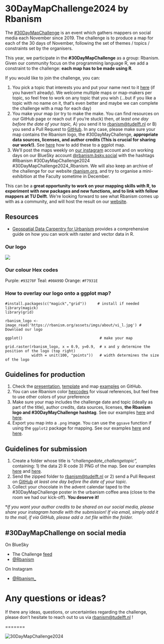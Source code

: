 # 30DayMapChallenge2024 by Rbanism

The [#30DayMapChallenge](https://30daymapchallenge.com/) is an event which gathers mappers on social media each November since 2019. The challenge is to produce a map for each of the 30 days of November, following the set of themes / topics / constraints set by the organisers. 

This year, we participate in the **#30DayMapChallenge** as a group: Rbanism. Given our community focus on the programming language R, we add a constraint to the challenge: **each map has to be made using R**. 

If you would like to join the challenge, you can:
1. You pick a topic that interests you and put your name next to it [here](https://docs.google.com/spreadsheets/d/1YEGjTCaki1-eSwPiO6DEi5-kWVbGZF_MznGGCCHTlis/edit?usp=sharing) (if you haven’t already). We welcome multiple maps or map-makers per topic, so feel free to work on any topic that you wish (…but if you like a topic with no name on it, that’s even better and maybe we can complete the challenge with a map for each day)
2. You make your map (or try to make the make. You can find resources on our GitHub page or reach out if you’re stuck) then, *at least one day before the date of your topic,* A) you send it to [rbanism@tudelft.nl](mailto:rbanism@tudelft.nl) or B) you send a Pull Request to [GitHub](https://github.com/Rbanism/30DayMapChallenge2024). In any case, please make sure your map contains the Rbanism logo, the #30DayMayChallenge, **appropriate data sources, licenses, and author credits (This is crucial for sharing our work!).** See [here](https://github.com/Rbanism/30DayMapChallenge2024?tab=readme-ov-file#how-to-overlay-our-logo-onto-a-ggplot-map) how to add these to a ggplot map.
3. We’ll post the maps weekly on [our instagram](https://www.instagram.com/rbanism_?utm_source=ig_web_button_share_sheet&igsh=ZDNlZDc0MzIxNw==) account and on working days on our BlueSky account [@rbanism.bsky.social](https://bsky.app/profile/rbanism.bsky.social) with the hashtags #Rbanism #30DayMapChallenge2024 #30DayMapChallenge2024_Rbanism. We will also keep an archive of the challenge for our website [rbanism.org](http://rbanism.org), and try to organise a mini-exhibition at the Faculty sometime in December.

This can be a **great opportunity to work on your mapping skills with R, to experiment with new packages and new functions, and to link with fellow mappers at TU Delft**. We're looking forward to see what Rbanism comes up with as a community, and will host the result on our [website](rbanism.org).

## Resources
- [Geospatial Data Carpentry for Urbanism](https://carpentries-incubator.github.io/r-geospatial-urban/) provides a comprehensive guide on how you can work with raster and vector data in R.

### Our logo
![](https://rbanism.org/assets/imgs/about/vi_l.jpg)

### Our colour Hex codes
Purple: `#93278F`
Teal: `#00A99D`
Orange: `#F7931E`

### How to overlay our logo onto a ggplot map?

```{r}
#install.packages(c("magick","grid"))     # install if needed
library(magick)
library(grid)

rbanism_logo <- image_read('https://rbanism.org/assets/imgs/about/vi_l.jpg') # Download our logo

ggplot()                                   # make your map

grid.raster(rbanism_logo, x = 0.9, y=0.9,  # x and y determine the position of the logo (top right)
            width = unit(100, "points"))   # width determines the size of the logo
```

## Guidelines for production

1. Check the [presentation](https://rbanism.github.io/30DayMapChallenge2024/), [template](https://rbanism.github.io/30DayMapChallenge2024/template/30daysmapchallenge_template_example.html) and map [examples](https://rbanism.github.io/30DayMapChallenge2024/8Nov_HDX/8Nov_HDX.html) on GitHub.
2. You can use Rbanism color [hexcodes](https://github.com/Rbanism/30DayMapChallenge2024?tab=readme-ov-file#our-colour-hex-codes) for visual references,  but feel free to use other colors of your preference
3. Make sure your map includes the challenge date and topic (ideally as part of the title), author credits, data sources, licenses, **the Rbanism logo and #30DayMayChallenge hashtag**. See our examples [here](https://rbanism.github.io/30DayMapChallenge2024/8Nov_HDX/8Nov_HDX.html) and [here](https://rbanism.github.io/30DayMapChallenge2024/15Nov_MyData/15Nov_MyData.html).
4. Export you map into a `.png` image. You can use the `ggsave` function if using the `ggplot2` package for mapping. See our examples [here](https://rbanism.github.io/30DayMapChallenge2024/8Nov_HDX/8Nov_HDX.html) and [here](https://rbanism.github.io/30DayMapChallenge2024/15Nov_MyData/15Nov_MyData.html).

## Guidelines for submission

1. Create a folder whose title is “*challengedate_challengetopic”,* containing: 1) the data  2) R code 3) PNG of the map. See our examples [here](https://github.com/Rbanism/30DayMapChallenge2024/tree/main/8Nov_HDX) and [here](https://github.com/Rbanism/30DayMapChallenge2024/tree/main/15Nov_MyData).
2. Send the zipped folder to [rbanism@tudelft.nl](mailto:rbanism@tudelft.nl) or 2) send a Pull Request on [GitHub](https://github.com/Rbanism/30DayMapChallenge2024) *at least one day before the date of your topic.*
3. Collect your chocolate in the advent calendar taped to the #30DayMapChallenge poster in the urbanism coffee area (close to the room we had our kick-off). **You deserve it!**

**If you want your author credits to be shared on our social media, please share your instagram handle with the submission! If via email, simply add it to the mail, if via GitHub, please add a .txt file within the folder.*

## #30DayMapChallenge on social media 

On BlueSky
- The Challenge [feed](https://bsky.app/profile/did:plc:bjm7fq6jgotowpim5ggfbzw6/feed/aaaiqkbjq3yhy)
- [@Rbanism](https://bsky.app/profile/rbanism.bsky.social)

On Instagram
- [@Rbanism_](https://www.instagram.com/rbanism_?utm_source=ig_web_button_share_sheet&igsh=ZDNlZDc0MzIxNw==)


# Any questions or ideas?

If there any ideas, questions, or uncertainties regarding the challenge, please don’t hesitate to reach out to us via [rbanism@tudelft.nl](mailto:rbanism@tudelft.nl) !

=======

![30DayMapChallenge2024](https://30daymapchallenge.com/imgs/30dmc_2024.png)

```
